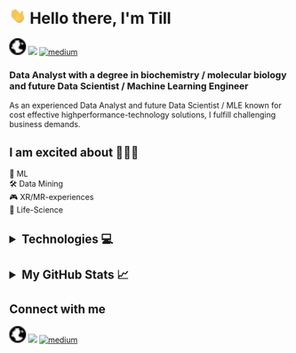 # [<img src="https://raw.githubusercontent.com/ABSphreak/ABSphreak/master/gifs/Hi.gif" width="30px">][website] Hello there, I'm Till
[<img height="30" src="https://raw.githubusercontent.com/iconic/open-iconic/master/svg/globe.svg" />][website]
[<img height="30" src="https://img.shields.io/badge/Linkedin-blue?logo=linkedin" />][linkedin]
[<img height="30" src="https://img.shields.io/badge/Medium-white?logo=medium&logoColor=black" alt="medium"/>][medium]

<!--
**TillMeineke/TillMeineke** is a ✨ _special_ ✨ repository because its `README.md` (this file) appears on your GitHub profile.

Here are some ideas to get you started:

- 🔭 I’m currently working on ...
- 🌱 I’m currently learning ...
- 👯 I’m looking to collaborate on ...
- 🤔 I’m looking for help with ...
- 💬 Ask me about ...
- 📫 How to reach me: ...
- 😄 Pronouns: ...
- ⚡ Fun fact: ...
-->

### Data Analyst with a degree in biochemistry / molecular biology and future Data Scientist / Machine Learning Engineer

As an experienced Data Analyst and future Data Scientist / MLE known for cost effective highperformance-technology solutions, I fulfill challenging business demands.

## I am excited about 👨🏽‍💻

🧠 ML\
🛠️ Data Mining\
🎮 XR/MR-experiences\
🧬 Life-Science

<h2>
 <details>
  <summary>Technologies 💻</summary>
  <br/>
  <img height="30" src="https://img.shields.io/badge/Python-3776AB?style=for-the-badge&logo=python&logoColor=white" alt="Python"/>
  <img height="30" src="https://img.shields.io/badge/pandas-150458?style=for-the-badge&logo=pandas&logoColor=#150458" alt="pandas"/>
  <img height="30" src="https://img.shields.io/badge/NumPy-013243?style=for-the-badge&&logo=numpy&logoColor=#013243" alt="NumPy"/>
  <!-- ! matplolib -->
  <!-- ! seaborn -->
  <img height="30" src="https://img.shields.io/badge/plotly-3F4F75?style=for-the-badge&&logo=plotly&logoColor=#3F4F75" alt="Plotly"/>
  <!-- ! altair -->
  <!-- ! Bokeh -->
  <img height="30" src="https://img.shields.io/badge/scipy-8CAAE6?style=for-the-badge&&logo=scipy&logoColor=white" alt="SciPy"/>
  <img height="30" src="https://img.shields.io/badge/scikit_learn-F7931E?style=for-the-badge&&logo=scikit-learn&logoColor=white" alt="SciPy"/>
  <img height="30" src="https://img.shields.io/badge/TensorFlow-white?style=for-the-badge&&logo=TensorFlow&logoColor=#FF6F00" alt="TensorFlow"/>
  <img height="30" src="https://img.shields.io/badge/Keras-D00000?style=for-the-badge&&logo=Keras&logoColor=white" alt="Keras"/>
  <img height="30" src="https://img.shields.io/badge/PostgreSQL-4169E1?style=for-the-badge&&logo=PostgreSQL&logoColor=white" alt="PostgreSQL"/>
  <!-- ! DBeaver -->
  <img height="30" src="https://img.shields.io/badge/aws-232F3E?style=for-the-badge&&logo=AmazonAWS&logoColor=#232F3E" alt="Amazon AWS"/>
  <img height="30" src="https://img.shields.io/badge/VS_Code-007ACC?style=for-the-badge&&logo=VisualStudioCode&logoColor=#007ACC" alt="Visual Studio Code"/>
  <img height="30" src="https://img.shields.io/badge/Unity-100000?style=for-the-badge&logo=unity&logoColor=white" alt="Unity"/>
  <img height="30" src="https://img.shields.io/badge/Quest2-white?style=for-the-badge&logo=Oculus&logoColor=black" alt="Oculus"/>
    <!-- ! Meta Quest2 -->
  <img height="30" src="https://img.shields.io/badge/Cardboard-grey?style=for-the-badge&logo=GoogleCardboard&logoColor=#FF7143" alt="Google Cardboard"/>
  <img height="30" src="https://img.shields.io/badge/Blender-white?style=for-the-badge&logo=Blender&logoColor=#F5792A" alt="Blender"/>
  <img height="30" src="https://img.shields.io/badge/Tableau-E97627?style=for-the-badge&logo=Tableau&logoColor=white" alt="Tableau"/>
  <img height="30" src="https://img.shields.io/badge/Google_Sheets-34A853?style=for-the-badge&logo=GoogleSheets&logoColor=white" alt="Google Sheets"/>
  <!-- ! UNIX -->
  <img height="30" src="https://img.shields.io/badge/git-%23fc6d26.svg?&style=for-the-badge&logo=git&logoColor=white" alt="Git"/>
  <!-- ! Agile projectmanagement -->
  <!-- ! Teaching -->
  <!-- ! genetic engeneering -->
  <!-- ! CLSM -->
  <!-- ! HPLC -->
  </details>
</h2>

<h2>
 <details>
  <summary>My GitHub Stats 📈</summary>
  <p width="100%" align="left">
  <img src="https://github-readme-stats.vercel.app/api/top-langs/?username=TillMeineke&hide=java,html,css&theme=dracula" alt="GitHub Top Languages" align="top"/></p>
   <img src="https://github-readme-stats.vercel.app/api?username=TillMeineke&theme=dracula" alt="GitHub Stats" align="top"/>
 </details>
</h2>

## Connect with me

[<img height="30" src="https://raw.githubusercontent.com/iconic/open-iconic/master/svg/globe.svg" />][website]
[<img height="30" src="https://img.shields.io/badge/Linkedin-blue?logo=linkedin" />][linkedin]
[<img height="30" src="https://img.shields.io/badge/Medium-white?logo=medium&logoColor=black" alt="medium"/>][medium]
 <!-- ? xing -->

[website]: https://tillmeineke.github.io "tillmeineke.github.io"
[linkedin]: https://www.linkedin.com/in/tillmeineke "linkedin.com/in/tillmeineke"
[medium]: https://medium.com/@till.meineke "medium.com/@till.meineke"
